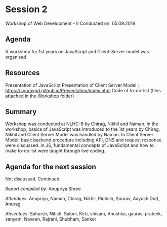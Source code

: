 # Session 2
Workshop of Web Development - II 
Conducted on: 05.09.2019

## Agenda
A workshop for 1st years on JavaScript and Client-Server model was organised

## Resources
  Presentation of JavaScript 
  Presentation of Client Server Model : https://souravpd.github.io/Presentation/index.html
  Code of to-do-list 
  (files attached in the Workshop folder)

## Summary
Workshop was conducted at NLHC-8 by Chirag, Nikhil and Naman. In the workshop, basics of JavaScript was introduced to the 1st years by Chirag, Nikhil and Client Server Model was handled by Naman. In Client Server Model, basic backend procedure including API, DNS and request response were discussed. In JS, fundamental concepts of JavaScript and how to make to-do list were taught through live coding. 


## Agenda for the next session
Not discussed. Continued.

*Report compiled by*: Anupriya Shree

*Attendees*: Anupriya, Naman, Chirag, Nikhil, Ridhish, Sourav, Aayush Dutt, Anurag

*Absentees*: Saharsh, Nitish, Saloni, Kirti, shivam, Anushka, gaurav, prateek, sanyam, Naveen, Rajrani, Shubham, Sanket  

